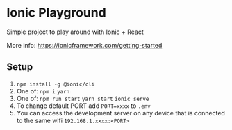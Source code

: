 # Ionic Playground
Simple project to play around with Ionic + React

More info: https://ionicframework.com/getting-started

## Setup
1. `npm install -g @ionic/cli`
2. One of: `npm i` `yarn`
3. One of: `npm run start` `yarn start` `ionic serve`
4. To change default PORT add `PORT=xxxx` to `.env`
5. You can access the development server on any device that is connected to the same wifi `192.168.1.xxxx:<PORT>`

